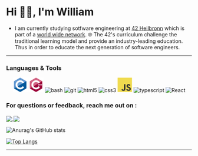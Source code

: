 # Hi 👋🏻, I'm William

- I am currently studying sotfware engineering at <a target="_blank" href="https://www.42heilbronn.de/en/">42 Heilbronn</a> which is part of a <a target="_blank" href="https://42.fr/en/network-42/">world wide network</a>. 🌐 The 42's curriculum challenge the traditional learning model and provide an industry-leading education. Thus in order to educate the next generation of software engineers.
---
### Languages & Tools
<p align="center">
  <img src="https://github.com/devicons/devicon/blob/master/icons/c/c-original.svg" alt="c" width="40" height="40"/>
    <img src="https://github.com/devicons/devicon/blob/master/icons/cplusplus/cplusplus-original.svg" alt="c++" width="40" height="40"/>
  <img src="https://www.vectorlogo.zone/logos/gnu_bash/gnu_bash-icon.svg" alt="bash" width="40" height="40"/>
  <img src="https://www.vectorlogo.zone/logos/git-scm/git-scm-icon.svg" alt="git" width="40" height="40"/>
  <img src="https://www.vectorlogo.zone/logos/w3_html5/w3_html5-icon.svg" alt="html5" width="40" height="40"/>
  <img src="https://www.vectorlogo.zone/logos/w3_css/w3_css-icon.svg" alt="css3" width="40" height="40"/> 
  <img src="https://raw.githubusercontent.com/devicons/devicon/master/icons/javascript/javascript-original.svg" alt="javascript" width="40" height="40"/>
    <img src="https://www.vectorlogo.zone/logos/typescriptlang/typescriptlang-icon.svg" alt="typescript" width="40" height="40"/>
  <img src="https://www.vectorlogo.zone/logos/reactjs/reactjs-icon.svg" alt="React" width="40" height="40"/></p>
 <h3 align="left">For questions or feedback, reach me out on : </h3>
<p align="left">
<a href="https://www.linkedin.com/in/william-ollio/" target="blank">
  <img align=center src="https://img.shields.io/badge/linkedin-%230077B5.svg?&style=for-the-badge&logo=linkedin&logoColor=white" />
  </a>
<a href="https://discord.gg/#7599" target="blank">
  <img align=center src="https://img.shields.io/badge/gmail-D14836?&style=for-the-badge&logo=gmail&logoColor=white" />
  </a>
</p>

![Anurag's GitHub stats](https://github-readme-stats.vercel.app/api?username=williamollio&show_icons=true&theme=tokyonight)

[![Top Langs](https://github-readme-stats.vercel.app/api/top-langs/?username=williamollio&layout=compact&theme=tokyonight)](https://github.com/williamollio)

****

